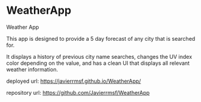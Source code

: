 # WeatherApp
Weather App

This app is designed to provide a 5 day forecast of any city that is searched for.

It displays a history of previous city name searches, changes the UV index color depending on the value, and has a clean UI that displays all relevant weather information.

deployed url:
https://javierrmsf.github.io/WeatherApp/

repository url:
https://github.com/Javierrmsf/WeatherApp